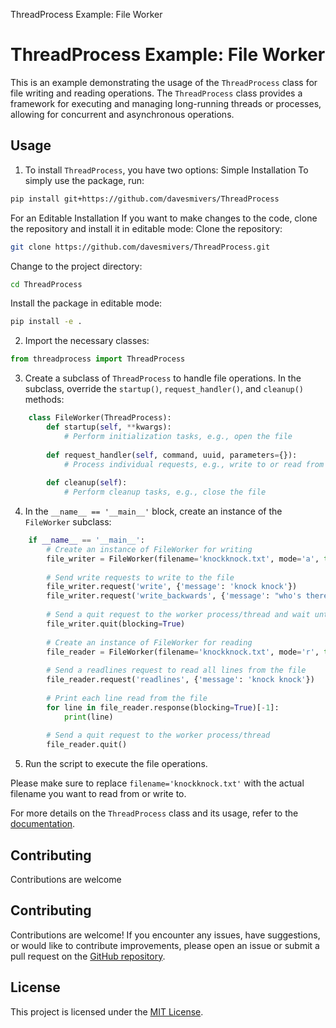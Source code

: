  ThreadProcess Example: File Worker

ThreadProcess Example: File Worker
==================================

This is an example demonstrating the usage of the `ThreadProcess` class for file writing and reading operations. The `ThreadProcess` class provides a framework for executing and managing long-running threads or processes, allowing for concurrent and asynchronous operations.

Usage
-----

1.  To install `ThreadProcess`, you have two options: Simple Installation To simply use the package, run:
```bash
pip install git+https://github.com/davesmivers/ThreadProcess
```
For an Editable Installation If you want to make changes to the code, clone the repository and install it in editable mode: Clone the repository:
```bash
git clone https://github.com/davesmivers/ThreadProcess.git
```
Change to the project directory:
```bash
cd ThreadProcess
```
Install the package in editable mode:
```bash
pip install -e .
```
2.  Import the necessary classes:
```python
from threadprocess import ThreadProcess
```

3.  Create a subclass of `ThreadProcess` to handle file operations. In the subclass, override the `startup()`, `request_handler()`, and `cleanup()` methods:
```python    
    class FileWorker(ThreadProcess):
        def startup(self, **kwargs):
            # Perform initialization tasks, e.g., open the file
    
        def request_handler(self, command, uuid, parameters={}):
            # Process individual requests, e.g., write to or read from the file
    
        def cleanup(self):
            # Perform cleanup tasks, e.g., close the file
   ```   

4.  In the `__name__ == '__main__'` block, create an instance of the `FileWorker` subclass:
```python 
    if __name__ == '__main__':
        # Create an instance of FileWorker for writing
        file_writer = FileWorker(filename='knockknock.txt', mode='a', type='thread')
    
        # Send write requests to write to the file
        file_writer.request('write', {'message': 'knock knock'})
        file_writer.request('write_backwards', {'message': "who's there"})
    
        # Send a quit request to the worker process/thread and wait until it is processed
        file_writer.quit(blocking=True)
    
        # Create an instance of FileWorker for reading
        file_reader = FileWorker(filename='knockknock.txt', mode='r', type='process')
    
        # Send a readlines request to read all lines from the file
        file_reader.request('readlines', {'message': 'knock knock'})
    
        # Print each line read from the file
        for line in file_reader.response(blocking=True)[-1]:
            print(line)
    
        # Send a quit request to the worker process/thread
        file_reader.quit()
```     

5.  Run the script to execute the file operations.

Please make sure to replace `filename='knockknock.txt'` with the actual filename you want to read from or write to.

For more details on the `ThreadProcess` class and its usage, refer to the [documentation](link-to-documentation).

Contributing
------------

Contributions are welcome

Contributing
------------

Contributions are welcome! If you encounter any issues, have suggestions, or would like to contribute improvements, please open an issue or submit a pull request on the [GitHub repository](link-to-repository).

License
-------

This project is licensed under the [MIT License](link-to-license).